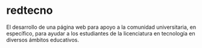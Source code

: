 # redtecno
El desarrollo de una página web para apoyo a la comunidad universitaria, en específico, para ayudar a los estudiantes de la licenciatura en tecnología en diversos ámbitos educativos.
